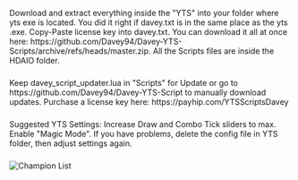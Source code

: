 <p align="left">Download and extract everything inside the "YTS" into your folder where yts exe is located. You did it right if davey.txt is in the same place as the yts .exe. Copy-Paste license key into davey.txt. You can download it all at once here: https://github.com/Davey94/Davey-YTS-Scripts/archive/refs/heads/master.zip. All the Scripts files are inside the HDAIO folder.</p>

###

<p align="left">Keep davey_script_updater.lua in "Scripts" for Update or go to https://github.com/Davey94/Davey-YTS-Script to manually download updates. Purchase a license key here: https://payhip.com/YTSScriptsDavey</p>

###

<p align="left">Suggested YTS Settings: Increase Draw and Combo Tick sliders to max. Enable "Magic Mode". If you have problems, delete the config file in YTS folder, then adjust settings again.</p>

###

![Champion List](https://media.discordapp.net/attachments/1173004730881032332/1186680273530798171/my-image_1.png?ex=65942120&is=6581ac20&hm=82e82fcf8b9272f1b099393d162cd61a96031a03db2b3978ff4e8ea22ba533a7&=&format=webp&quality=lossless&width=938&height=532)
